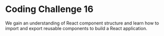 # Coding Challenge 16

We gain an understanding of React component structure and learn how to import and export reusable components to build a React application.